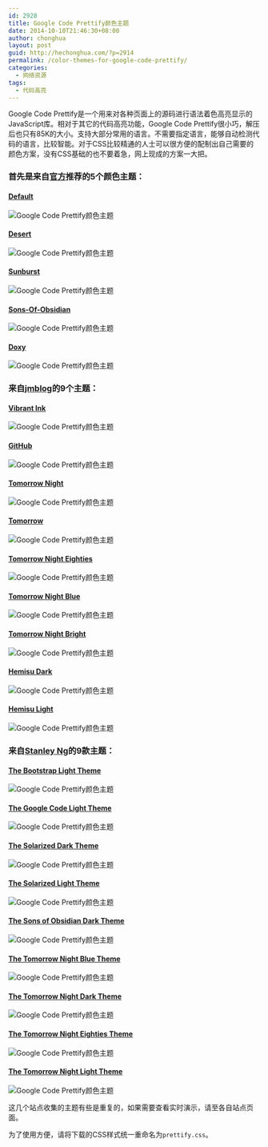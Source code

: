 ```yaml
---
id: 2928
title: Google Code Prettify颜色主题
date: 2014-10-10T21:46:30+08:00
author: chonghua
layout: post
guid: http://hechonghua.com/?p=2914
permalink: /color-themes-for-google-code-prettify/
categories:
  - 网络资源
tags:
  - 代码高亮
---
```

Google Code Prettify是一个用来对各种页面上的源码进行语法着色高亮显示的JavaScript库。相对于其它的代码高亮功能，Google Code Prettify很小巧，解压后也只有85K的大小。支持大部分常用的语言。不需要指定语言，能够自动检测代码的语言，比较智能。对于CSS比较精通的人士可以很方便的配制出自己需要的颜色方案，没有CSS基础的也不要着急，网上现成的方案一大把。

<!--more-->

### 首先是来自<a href="https://google-code-prettify.googlecode.com/svn/trunk/styles/index.html" target="_blank">官方</a>推荐的5个颜色主题：

#### <a href="http://code.google.com/p/google-code-prettify/source/browse/trunk/src/prettify.css" target="_blank">Default</a>

![Google Code Prettify颜色主题](http://chonghua-1251666171.cos.ap-shanghai.myqcloud.com/Default.png) 

#### <a href="http://code.google.com/p/google-code-prettify/source/browse/trunk/styles/desert.css" target="_blank">Desert</a>

![Google Code Prettify颜色主题](http://chonghua-1251666171.cos.ap-shanghai.myqcloud.com/Desert.png) 

#### <a href="http://code.google.com/p/google-code-prettify/source/browse/trunk/styles/sunburst.css" target="_blank">Sunburst</a>

![Google Code Prettify颜色主题](http://chonghua-1251666171.cos.ap-shanghai.myqcloud.com/Sunburst.png) 

#### <a href="http://code.google.com/p/google-code-prettify/source/browse/trunk/styles/sons-of-obsidian.css" target="_blank">Sons-Of-Obsidian</a>

![Google Code Prettify颜色主题](http://chonghua-1251666171.cos.ap-shanghai.myqcloud.com/Sons-Of-Obsidian.png) 

#### <a href="http://code.google.com/p/google-code-prettify/source/browse/trunk/styles/doxy.css" target="_blank">Doxy</a>

![Google Code Prettify颜色主题](http://chonghua-1251666171.cos.ap-shanghai.myqcloud.com/Doxy.png) 

### 来自[jmblog](https://github.com/jmblog)的9个主题：

#### <a href="http://jmblog.github.com/color-themes-for-google-code-prettify/css/themes/vibrant-ink.css" target="_blank">Vibrant Ink</a>

![Google Code Prettify颜色主题](http://chonghua-1251666171.cos.ap-shanghai.myqcloud.com/vibrant-ink-clipped.png) 

#### <a href="http://jmblog.github.com/color-themes-for-google-code-prettify/css/themes/github.css" target="_blank">GitHub</a>

![Google Code Prettify颜色主题](http://chonghua-1251666171.cos.ap-shanghai.myqcloud.com/github-clipped.png) 

#### <a href="http://jmblog.github.com/color-themes-for-google-code-prettify/css/themes/tomorrow-night.css" target="_blank">Tomorrow Night</a>

![Google Code Prettify颜色主题](http://chonghua-1251666171.cos.ap-shanghai.myqcloud.com/tomorrow-night-clipped.png) 

#### <a href="http://jmblog.github.com/color-themes-for-google-code-prettify/css/themes/tomorrow.css" target="_blank">Tomorrow</a>

![Google Code Prettify颜色主题](http://chonghua-1251666171.cos.ap-shanghai.myqcloud.com/tomorrow-clipped.png) 

#### <a href="http://jmblog.github.com/color-themes-for-google-code-prettify/css/themes/tomorrow-night-eighties.css" target="_blank">Tomorrow Night Eighties</a>

![Google Code Prettify颜色主题](http://chonghua-1251666171.cos.ap-shanghai.myqcloud.com/tomorrow-night-eighties-clipped.png) 

#### <a href="http://jmblog.github.com/color-themes-for-google-code-prettify/css/themes/tomorrow-night-blue.css" target="_blank">Tomorrow Night Blue</a>

![Google Code Prettify颜色主题](http://chonghua-1251666171.cos.ap-shanghai.myqcloud.com/tomorrow-night-blue-clipped.png) 

#### <a href="http://jmblog.github.com/color-themes-for-google-code-prettify/css/themes/tomorrow-night-bright.css" target="_blank">Tomorrow Night Bright</a>

![Google Code Prettify颜色主题](http://chonghua-1251666171.cos.ap-shanghai.myqcloud.com/tomorrow-night-bright-clipped.png) 

#### <a href="http://jmblog.github.com/color-themes-for-google-code-prettify/css/themes/hemisu-dark.css" target="_blank">Hemisu Dark</a>

![Google Code Prettify颜色主题](http://chonghua-1251666171.cos.ap-shanghai.myqcloud.com/hemisu-dark-clipped.png) 

#### <a href="http://jmblog.github.com/color-themes-for-google-code-prettify/css/themes/hemisu-light.css" target="_blank">Hemisu Light</a>

![Google Code Prettify颜色主题](http://chonghua-1251666171.cos.ap-shanghai.myqcloud.com/hemisu-light-clipped.png) 

### 来自[Stanley Ng](http://stanleyhlng.com/)的9款主题：

#### <a href="http://demo.stanleyhlng.com/prettify-js/assets/themes/bootstrap-light/prettify.css" target="_blank">The Bootstrap Light Theme</a>

![Google Code Prettify颜色主题](http://chonghua-1251666171.cos.ap-shanghai.myqcloud.com/theme-bootstrap-light.png) 

#### <a href="http://demo.stanleyhlng.com/prettify-js/assets/themes/google-code-light/prettify.css" target="_blank">The Google Code Light Theme</a>

![Google Code Prettify颜色主题](http://chonghua-1251666171.cos.ap-shanghai.myqcloud.com/theme-google-code-light.png) 

#### <a href="http://demo.stanleyhlng.com/prettify-js/assets/themes/solarized-dark/prettify.css" target="_blank">The Solarized Dark Theme</a>

![Google Code Prettify颜色主题](http://chonghua-1251666171.cos.ap-shanghai.myqcloud.com/theme-solarized-dark.png) 

#### <a href="http://demo.stanleyhlng.com/prettify-js/assets/themes/solarized-light/prettify.css" target="_blank">The Solarized Light Theme</a>

![Google Code Prettify颜色主题](http://chonghua-1251666171.cos.ap-shanghai.myqcloud.com/theme-solarized-light.png) 

#### <a href="http://demo.stanleyhlng.com/prettify-js/assets/themes/sons-of-obsidian-dark/prettify.css" target="_blank">The Sons of Obsidian Dark Theme</a>

![Google Code Prettify颜色主题](http://chonghua-1251666171.cos.ap-shanghai.myqcloud.com/theme-sons-of-obsidian-dark.png) 

#### <a href="http://demo.stanleyhlng.com/prettify-js/assets/themes/tomorrow-night-blue/prettify.css" target="_blank">The Tomorrow Night Blue Theme</a>

![Google Code Prettify颜色主题](http://chonghua-1251666171.cos.ap-shanghai.myqcloud.com/theme-tomorrow-night-blue.png) 

#### <a href="http://demo.stanleyhlng.com/prettify-js/assets/themes/tomorrow-night-dark/prettify.css" target="_blank">The Tomorrow Night Dark Theme</a>

![Google Code Prettify颜色主题](http://chonghua-1251666171.cos.ap-shanghai.myqcloud.com/theme-tomorrow-night-dark.png) 

#### <a href="http://demo.stanleyhlng.com/prettify-js/assets/themes/tomorrow-night-eighties/prettify.css" target="_blank">The Tomorrow Night Eighties Theme</a>

![Google Code Prettify颜色主题](http://chonghua-1251666171.cos.ap-shanghai.myqcloud.com/theme-tomorrow-night-eighties.png) 

#### <a href="http://demo.stanleyhlng.com/prettify-js/assets/themes/tomorrow-night-light/prettify.css" target="_blank">The Tomorrow Night Light Theme</a>

![Google Code Prettify颜色主题](http://chonghua-1251666171.cos.ap-shanghai.myqcloud.com/theme-tomorrow-night-light.png) 

这几个站点收集的主题有些是重复的，如果需要查看实时演示，请至各自站点页面。

为了使用方便，请将下载的CSS样式统一重命名为`prettify.css`。